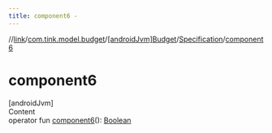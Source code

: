 ```yaml
---
title: component6 -
---
```

//[link](../../../index.md)/[com.tink.model.budget](../../index.md)/[[androidJvm]Budget](../index.md)/[Specification](index.md)/[component6](component6.md)



# component6  
[androidJvm]  
Content  
operator fun [component6](component6.md)(): [Boolean](https://kotlinlang.org/api/latest/jvm/stdlib/kotlin/-boolean/index.html)  



